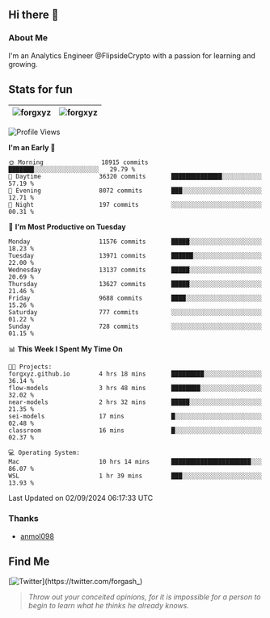## Hi there 👋

### About Me

I'm an Analytics Engineer @FlipsideCrypto with a passion for learning and growing.
  
## Stats for fun

| <img align="center" src="https://github-readme-streak-stats.herokuapp.com/?user=forgxyz&theme=tokyonight" alt="forgxyz" /> | <img align="center" src="https://github-readme-stats.vercel.app/api?username=forgxyz&theme=tokyonight&show_icons=true" alt="forgxyz" /> |
| ------------- |------------- |


<!--START_SECTION:waka-->
![Profile Views](http://img.shields.io/badge/Profile%20Views-11-blue)

**I'm an Early 🐤** 

```text
🌞 Morning                18915 commits       ███████░░░░░░░░░░░░░░░░░░   29.79 % 
🌆 Daytime                36320 commits       ██████████████░░░░░░░░░░░   57.19 % 
🌃 Evening                8072 commits        ███░░░░░░░░░░░░░░░░░░░░░░   12.71 % 
🌙 Night                  197 commits         ░░░░░░░░░░░░░░░░░░░░░░░░░   00.31 % 
```
📅 **I'm Most Productive on Tuesday** 

```text
Monday                   11576 commits       █████░░░░░░░░░░░░░░░░░░░░   18.23 % 
Tuesday                  13971 commits       ██████░░░░░░░░░░░░░░░░░░░   22.00 % 
Wednesday                13137 commits       █████░░░░░░░░░░░░░░░░░░░░   20.69 % 
Thursday                 13627 commits       █████░░░░░░░░░░░░░░░░░░░░   21.46 % 
Friday                   9688 commits        ████░░░░░░░░░░░░░░░░░░░░░   15.26 % 
Saturday                 777 commits         ░░░░░░░░░░░░░░░░░░░░░░░░░   01.22 % 
Sunday                   728 commits         ░░░░░░░░░░░░░░░░░░░░░░░░░   01.15 % 
```


📊 **This Week I Spent My Time On** 

```text
🐱‍💻 Projects: 
forgxyz.github.io        4 hrs 18 mins       █████████░░░░░░░░░░░░░░░░   36.14 % 
flow-models              3 hrs 48 mins       ████████░░░░░░░░░░░░░░░░░   32.02 % 
near-models              2 hrs 32 mins       █████░░░░░░░░░░░░░░░░░░░░   21.35 % 
sei-models               17 mins             █░░░░░░░░░░░░░░░░░░░░░░░░   02.48 % 
classroom                16 mins             █░░░░░░░░░░░░░░░░░░░░░░░░   02.37 % 

💻 Operating System: 
Mac                      10 hrs 14 mins      ██████████████████████░░░   86.07 % 
WSL                      1 hr 39 mins        ███░░░░░░░░░░░░░░░░░░░░░░   13.93 % 
```


 Last Updated on 02/09/2024 06:17:33 UTC
<!--END_SECTION:waka-->

### Thanks
 - [anmol098](https://github.com/anmol098/waka-readme-stats/)
  
## Find Me
[![Twitter](https://img.shields.io/twitter/url/https/twitter.com/forgash_.svg?style=social&label=Follow%20%40forgash_)](https://twitter.com/forgash_)


> *Throw out your conceited opinions, for it is impossible for a person to begin to learn what he thinks he already knows.* 
